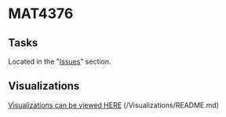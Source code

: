 # MAT4376

## Tasks

Located in the "[Issues](https://github.com/EvaGostiuk/MAT4376/issues)" section. 

## Visualizations
[Visualizations can be viewed HERE](Visualizations/README.md) (/Visualizations/README.md)
